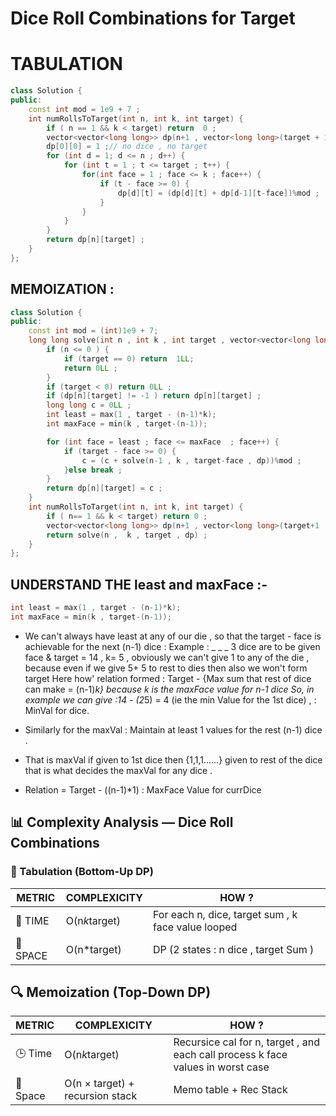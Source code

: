 # Dice Roll Combinations for Target
# TABULATION 
```cpp
class Solution {
public:
    const int mod = 1e9 + 7 ;
    int numRollsToTarget(int n, int k, int target) {
        if ( n == 1 && k < target) return  0 ;
        vector<vector<long long>> dp(n+1 , vector<long long>(target + 1 , 0LL)) ;
        dp[0][0] = 1 ;// no dice , no target
        for (int d = 1; d <= n ; d++) {
            for (int t = 1 ; t <= target ; t++) {
                for(int face = 1 ; face <= k ; face++) {
                    if (t - face >= 0) {
                        dp[d][t] = (dp[d][t] + dp[d-1][t-face])%mod ;
                    }
                }
            }
        }
        return dp[n][target] ;
    }
};
```
## MEMOIZATION :
```cpp
class Solution {
public:
    const int mod = (int)1e9 + 7;
    long long solve(int n , int k , int target , vector<vector<long long>>& dp) {
        if (n <= 0 ) {
            if (target == 0) return  1LL;
            return 0LL ;
        }
        if (target < 0) return 0LL ;
        if (dp[n][target] != -1 ) return dp[n][target] ;
        long long c = 0LL ;
        int least = max(1 , target - (n-1)*k);
        int maxFace = min(k , target-(n-1));

        for (int face = least ; face <= maxFace  ; face++) {
            if (target - face >= 0) {
                c = (c + solve(n-1 , k , target-face , dp))%mod ;
            }else break ;
        }
        return dp[n][target] = c ;
    }
    int numRollsToTarget(int n, int k, int target) {
        if ( n== 1 && k < target) return 0 ;
        vector<vector<long long>> dp(n+1 , vector<long long>(target+1 , -1LL)) ;
        return solve(n ,  k , target , dp) ;
    }
};
```

## UNDERSTAND THE least and maxFace :-
```cpp
int least = max(1 , target - (n-1)*k);
int maxFace = min(k , target-(n-1));
```
- We can't always have least at any of our die , so that the target - face is achievable for the next (n-1) dice :
Example : _ _ _ 3 dice are to be given face & target = 14 , k= 5 , obviously we can't give 1 to any of the die , because even if we give 5+ 5 to rest to dies then also we won't form target
Here how' relation formed : Target - {Max sum that rest of dice can make =  (n-1)*k}  because k is the maxFace value for n-1 dice
So, in example we can give :14 - (2*5) = 4 (ie the min Value for the 1st dice) ,  : MinVal for dice.

- Similarly for the maxVal : Maintain at least 1 values for the rest (n-1) dice .
- That is maxVal if given to 1st dice then {1,1,1......} given to rest of the dice that is what decides the maxVal for any dice .
- Relation  =  Target - ((n-1)*1)   : MaxFace Value for currDice

## 📊 Complexity Analysis — Dice Roll Combinations
### 🧮 Tabulation (Bottom-Up DP)
| METRIC   | COMPLEXICITY  |    HOW ? |
|-----------|-------------|------------|
| 🧭 TIME  |  O(n*k*target)     |  For each n, dice, target sum , k face value looped |
| 🧠 SPACE |    O(n*target)        |     DP (2 states : n dice , target Sum )       |

## 🔍 Memoization (Top-Down DP)
| METRIC   | COMPLEXICITY  |    HOW ? |
|-----------|-------------|------------|
|  🕒 Time  |  O(n*k*target) | Recursice cal for n, target , and each call process k face values in worst case |
|💾 Space	  |O(n × target) + recursion stack | Memo table + Rec Stack |


